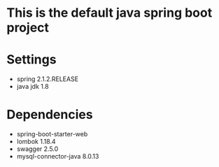 # This is the default java spring boot project

# Settings

- spring 2.1.2.RELEASE
- java jdk 1.8



# Dependencies

- spring-boot-starter-web
- lombok 1.18.4
- swagger 2.5.0
- mysql-connector-java 8.0.13

